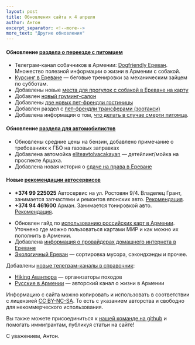 ```yaml
---
layout: post
title: Обновления сайта к 4 апреля
author: Антон
excerpt_separator: <!--more-->
more_text: "Другие обновления"
---
```


#### Обновление [раздела о переезде с питомцем](/animals/)

- Телеграм-канал собачников в Армении: [Dogfriendly Ереван](https://t.me/dogfriendly_yerevan). Множество полезной информации о жизни в Армении с собакой.
- [Курсинг в Ереване](https://t.me/coursing_erevan) — беговые тренировки за механическим зайцем по субботам.
- Добавлены новые [места для прогулок с собакой в Ереване на карту](https://haywiki.org/animals/map.html)
- Добавлен [новый груминг-салон](https://haywiki.org/animals/grooming.html)
- Добавлены [две новых пет-френдли гостиницы](https://haywiki.org/animals/hotels.html)
- Добавлен раздел с [пет-френдли трансферами (зоотакси)](https://haywiki.org/animals/)
- Добавлена информация о том, [что делать в случае смерти питомца](https://haywiki.org/animals/).

#### Обновление [раздела для автомобилистов](/drive/)

- Обновлены средние цены на бензин, добавлено примечание о требованиях к ГБО на газовых заправках
- Добавлена автомойка [eliteavtolvacakayan](https://instagram.com/eliteavtolvacakayan) — детейлинг/мойка на проспекте Арцаха.
- Добавлена новая история о [сдаче на права в Ереване](https://haywiki.org/drive/license.html)

#### Новые [рекомендации автосервисов](/drive/)

- **+374 99 225025** Автосервис на ул. Ростовян 9/4. Владелец Грант, занимается запчастями и ремонтов японских авто. [Рекомендация](https://t.me/am_autoclub/16495).
- **+374 94 461600** Арман. Занимается тонировкой авто. [Рекомендация](https://t.me/am_autoclub/16188).

<!--more-->

- Обновлен гайд по [использованию российских карт в Армении](https://haywiki.org/money/russian-cards.html). Уточнено где можно пользоваться картами МИР и как можно их пополнить в Армении.
- Добавлена [информация о провайдерах домашнего интернета в Ереване](https://haywiki.org/internet/internet-providers.html)
- [Экологичный Ереван](https://darkened-dodo-386.notion.site/b3b90ecff8d14a82ac99f5036ea0b10e) — сортировка мусора, сэкондхэнды и прочее.

Добавлены [новые телеграм-каналы в справочник](https://haywiki.org/life/contacts.html):
- [Hiking Авантюра](https://t.me/hiking_avantura) — организаторы походов
- [Русские в Армении](https://t.me/rusekvarmenia) — авторский канал о жизни в Армении

Информацию с сайта можно копировать и использовать в соответствии с лицензией
[CC BY-NC-SA](https://creativecommons.org/licenses/by-nc-sa/4.0/deed.ru). То есть с указанием авторства и свободно для
некоммерческого использования.

Вы также можете присоединиться к [нашей команде на github](https://github.com/haywiki) и помогать иммигрантам,
публикуя статьи на сайте!

С уважением,
Антон.